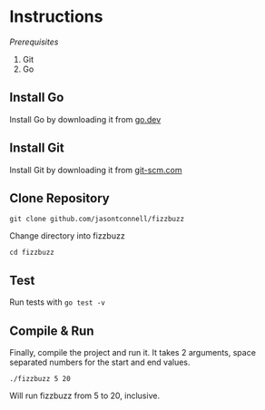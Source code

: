 # Instructions

_Prerequisites_
1. Git
2. Go

## Install Go

Install Go by downloading it from [go.dev](https://go.dev/dl/)

## Install Git

Install Git by downloading it from [git-scm.com](https://git-scm.com/downloads)

## Clone Repository

`git clone github.com/jasontconnell/fizzbuzz`

Change directory into fizzbuzz

`cd fizzbuzz`

## Test

Run tests with `go test -v`

## Compile & Run

Finally, compile the project and run it. It takes 2 arguments, space separated numbers for the start and end values.

`./fizzbuzz 5 20`

Will run fizzbuzz from 5 to 20, inclusive.